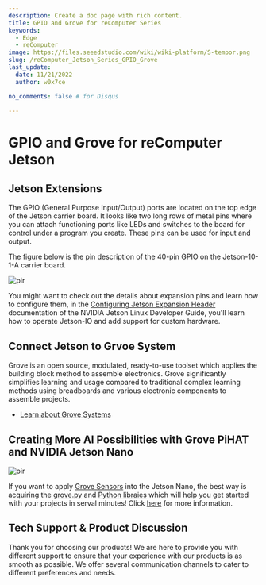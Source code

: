 ```yaml
---
description: Create a doc page with rich content.
title: GPIO and Grove for reComputer Series
keywords:
  - Edge
  - reComputer 
image: https://files.seeedstudio.com/wiki/wiki-platform/S-tempor.png
slug: /reComputer_Jetson_Series_GPIO_Grove
last_update:
  date: 11/21/2022
  author: w0x7ce

no_comments: false # for Disqus

---
```


# GPIO and Grove for reComputer Jetson

## Jetson Extensions

The GPIO (General Purpose Input/Output) ports are located on the top edge of the Jetson carrier board. It looks like two long rows of metal pins where you can attach functioning ports like LEDs and switches to the board for control under a program you create. These pins can be used for input and output.

The figure below is the pin description of the 40-pin GPIO on the Jetson-10-1-A carrier board.

<p style={{textAlign: 'center'}}><img src="https://files.seeedstudio.com/wiki/reComputer-Jetson-Nano/59.png" alt="pir" width={500} height="auto" /></p>

You might want to check out the details about expansion pins and learn how to configure them, in the [Configuring Jetson Expansion Header](https://docs.nvidia.com/jetson/l4t/index.html#page/Tegra%20Linux%20Driver%20Package%20Development%20Guide/hw_setup_jetson_io.html#) documentation of the NVIDIA Jetson Linux Developer Guide, you'll learn how to operate Jetson-IO and add support for custom hardware.

## Connect Jetson to Grvoe System

Grove is an open source, modulated, ready-to-use toolset which applies the building block method to assemble electronics. Grove significantly simplifies learning and usage compared to traditional complex learning methods using breadboards and various electronic components to assemble projects.

- [Learn about Grove Systems](https://wiki.seeedstudio.com/cn/Grove/)

## Creating More AI Possibilities with Grove PiHAT and NVIDIA Jetson Nano

<p style={{textAlign: 'center'}}><img src="https://files.seeedstudio.com/wiki/recomputerzhongwen/regpio.jpg" alt="pir" width={500} height="auto" /></p>

If you want to apply [Grove Sensors](https://www.seeedstudio.com/category/Grove-c-1003.html) into the Jetson Nano, the best way is acquiring the [grove.py](https://github.com/Seeed-Studio/grove.py/blob/master/doc/README.md) and [Python libraies](https://github.com/Seeed-Studio/grove.py/blob/master/doc/README.md) which will help you get started with your projects in serval minutes! Click [here](https://www.seeedstudio.com/blog/2019/06/13/create-more-ai-possibilities-with-grove-pihat-for-nvidia-jetson-nano/) for more information.

## Tech Support & Product Discussion

Thank you for choosing our products! We are here to provide you with different support to ensure that your experience with our products is as smooth as possible. We offer several communication channels to cater to different preferences and needs.

<div class="button_tech_support_container">
<a href="https://forum.seeedstudio.com/" class="button_forum"></a> 
<a href="https://www.seeedstudio.com/contacts" class="button_email"></a>
</div>

<div class="button_tech_support_container">
<a href="https://discord.gg/eWkprNDMU7" class="button_discord"></a> 
<a href="https://github.com/Seeed-Studio/wiki-documents/discussions/69" class="button_discussion"></a>
</div>

